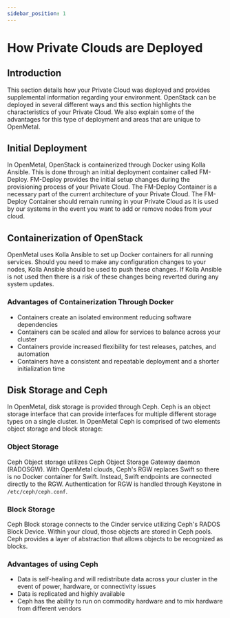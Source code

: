 ```yaml
---
sidebar_position: 1
---
```

# How Private Clouds are Deployed

## Introduction

This section details how your Private Cloud was deployed and provides
supplemental information regarding your environment. OpenStack can be
deployed in several different ways and this section highlights the
characteristics of your Private Cloud. We also explain some of the
advantages for this type of deployment and areas that are unique to
OpenMetal.

## Initial Deployment

In OpenMetal, OpenStack is containerized through Docker using Kolla
Ansible. This is done through an initial deployment container called
FM-Deploy. FM-Deploy provides the initial setup changes during the
provisioning process of your Private Cloud. The FM-Deploy Container is a
necessary part of the current architecture of your Private Cloud. The
FM-Deploy Container should remain running in your Private Cloud as it is
used by our systems in the event you want to add or remove nodes from
your cloud.

## Containerization of OpenStack

OpenMetal uses Kolla Ansible to set up Docker containers for all running
services. Should you need to make any configuration changes to your
nodes, Kolla Ansible should be used to push these changes. If Kolla
Ansible is not used then there is a risk of these changes being reverted
during any system updates.

### Advantages of Containerization Through Docker

- Containers create an isolated environment reducing software
    dependencies
- Containers can be scaled and allow for services to balance across
    your cluster
- Containers provide increased flexibility for test releases, patches,
    and automation
- Containers have a consistent and repeatable deployment and a shorter
    initialization time

## Disk Storage and Ceph

In OpenMetal, disk storage is provided through Ceph. Ceph is an object
storage interface that can provide interfaces for multiple different
storage types on a single cluster. In OpenMetal Ceph is comprised of two
elements object storage and block storage:

### Object Storage

Ceph Object storage utilizes Ceph Object Storage Gateway daemon
(RADOSGW). With OpenMetal clouds, Ceph's RGW replaces Swift so there is
no Docker container for Swift. Instead, Swift endpoints are connected
directly to the RGW. Authentication for RGW is handled through Keystone
in `/etc/ceph/ceph.conf`.

### Block Storage

Ceph Block storage connects to the Cinder service utilizing Ceph's RADOS
Block Device. Within your cloud, those objects are stored in Ceph pools.
Ceph provides a layer of abstraction that allows objects to be
recognized as blocks.

### Advantages of using Ceph

- Data is self-healing and will redistribute data across your cluster
    in the event of power, hardware, or connectivity issues
- Data is replicated and highly available
- Ceph has the ability to run on commodity hardware and to mix
    hardware from different vendors
